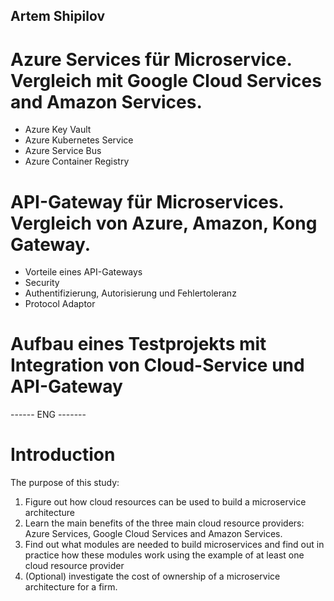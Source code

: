 ## Artem Shipilov

# Azure Services für Microservice. Vergleich mit Google Cloud Services and Amazon Services.
* Azure Key Vault
* Azure Kubernetes Service
* Azure Service Bus
* Azure Container Registry



# API-Gateway für Microservices. Vergleich von Azure, Amazon, Kong Gateway.
* Vorteile eines API-Gateways
* Security
* Authentifizierung, Autorisierung und Fehlertoleranz
* Protocol Adaptor

# Aufbau eines Testprojekts mit Integration von Cloud-Service und API-Gateway

------ ENG -------

# Introduction

The purpose of this study:
1. Figure out how cloud resources can be used to build a microservice architecture
2. Learn the main benefits of the three main cloud resource providers: Azure Services, Google Cloud Services and Amazon Services.
3. Find out what modules are needed to build microservices and find out in practice how these modules work using the example of at least one cloud resource provider
4. (Optional) investigate the cost of ownership of a microservice architecture for a firm.
